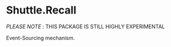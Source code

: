 Shuttle.Recall
==============

*PLEASE NOTE* : THIS PACKAGE IS STILL HIGHLY EXPERIMENTAL

Event-Sourcing mechanism.

